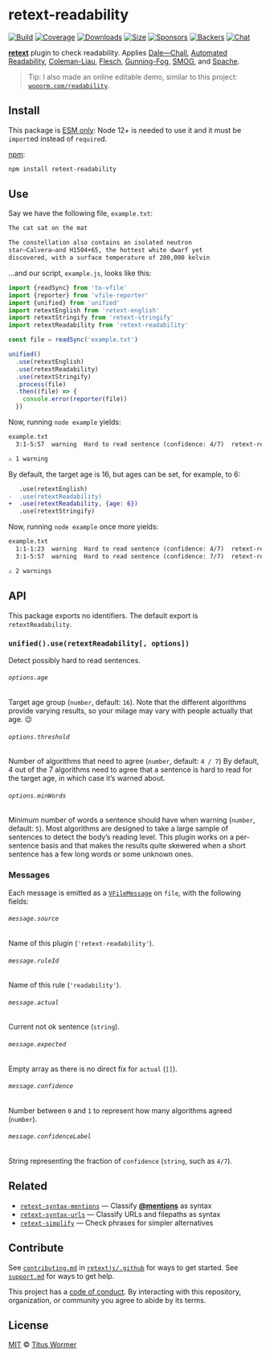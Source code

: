 # retext-readability

[![Build][build-badge]][build]
[![Coverage][coverage-badge]][coverage]
[![Downloads][downloads-badge]][downloads]
[![Size][size-badge]][size]
[![Sponsors][sponsors-badge]][collective]
[![Backers][backers-badge]][collective]
[![Chat][chat-badge]][chat]

[**retext**][retext] plugin to check readability.
Applies [Dale—Chall][dale-chall],
[Automated Readability][automated-readability], [Coleman-Liau][], [Flesch][],
[Gunning-Fog][], [SMOG][], and [Spache][].

> Tip: I also made an online editable demo, similar to this project:
> [`wooorm.com/readability`](https://wooorm.com/readability/).

## Install

This package is [ESM only](https://gist.github.com/sindresorhus/a39789f98801d908bbc7ff3ecc99d99c):
Node 12+ is needed to use it and it must be `import`ed instead of `require`d.

[npm][]:

```sh
npm install retext-readability
```

## Use

Say we have the following file, `example.txt`:

```txt
The cat sat on the mat

The constellation also contains an isolated neutron
star—Calvera—and H1504+65, the hottest white dwarf yet
discovered, with a surface temperature of 200,000 kelvin
```

…and our script, `example.js`, looks like this:

```js
import {readSync} from 'to-vfile'
import {reporter} from 'vfile-reporter'
import {unified} from 'unified'
import retextEnglish from 'retext-english'
import retextStringify from 'retext-stringify'
import retextReadability from 'retext-readability'

const file = readSync('example.txt')

unified()
  .use(retextEnglish)
  .use(retextReadability)
  .use(retextStringify)
  .process(file)
  .then((file) => {
    console.error(reporter(file))
  })
```

Now, running `node example` yields:

```txt
example.txt
  3:1-5:57  warning  Hard to read sentence (confidence: 4/7)  retext-readability  retext-readability

⚠ 1 warning
```

By default, the target age is 16, but ages can be set, for example, to 6:

```diff
   .use(retextEnglish)
-  .use(retextReadability)
+  .use(retextReadability, {age: 6})
   .use(retextStringify)
```

Now, running `node example` once more yields:

```txt
example.txt
  1:1-1:23  warning  Hard to read sentence (confidence: 4/7)  retext-readability  retext-readability
  3:1-5:57  warning  Hard to read sentence (confidence: 7/7)  retext-readability  retext-readability

⚠ 2 warnings
```

## API

This package exports no identifiers.
The default export is `retextReadability`.

### `unified().use(retextReadability[, options])`

Detect possibly hard to read sentences.

###### `options.age`

Target age group (`number`, default: `16`).
Note that the different algorithms provide varying results, so your milage may
vary with people actually that age.  :wink:

###### `options.threshold`

Number of algorithms that need to agree (`number`, default: `4 / 7`)
By default, 4 out of the 7 algorithms need to agree that a sentence is hard to
read for the target age, in which case it’s warned about.

###### `options.minWords`

Minimum number of words a sentence should have when warning (`number`, default:
`5`).
Most algorithms are designed to take a large sample of sentences to detect the
body’s reading level.
This plugin works on a per-sentence basis and that makes the results quite
skewered when a short sentence has a few long words or some unknown ones.

### Messages

Each message is emitted as a [`VFileMessage`][message] on `file`, with the
following fields:

###### `message.source`

Name of this plugin (`'retext-readability'`).

###### `message.ruleId`

Name of this rule (`'readability'`).

###### `message.actual`

Current not ok sentence (`string`).

###### `message.expected`

Empty array as there is no direct fix for `actual` (`[]`).

###### `message.confidence`

Number between `0` and `1` to represent how many algorithms agreed (`number`).

###### `message.confidenceLabel`

String representing the fraction of `confidence` (`string`, such as `4/7`).

## Related

*   [`retext-syntax-mentions`](https://github.com/retextjs/retext-syntax-mentions)
    — Classify [**@mentions**](https://github.com/blog/821) as syntax
*   [`retext-syntax-urls`](https://github.com/retextjs/retext-syntax-urls)
    — Classify URLs and filepaths as syntax
*   [`retext-simplify`](https://github.com/retextjs/retext-simplify)
    — Check phrases for simpler alternatives

## Contribute

See [`contributing.md`][contributing] in [`retextjs/.github`][health] for ways
to get started.
See [`support.md`][support] for ways to get help.

This project has a [code of conduct][coc].
By interacting with this repository, organization, or community you agree to
abide by its terms.

## License

[MIT][license] © [Titus Wormer][author]

<!-- Definitions -->

[build-badge]: https://github.com/retextjs/retext-readability/workflows/main/badge.svg

[build]: https://github.com/retextjs/retext-readability/actions

[coverage-badge]: https://img.shields.io/codecov/c/github/retextjs/retext-readability.svg

[coverage]: https://codecov.io/github/retextjs/retext-readability

[downloads-badge]: https://img.shields.io/npm/dm/retext-readability.svg

[downloads]: https://www.npmjs.com/package/retext-readability

[size-badge]: https://img.shields.io/bundlephobia/minzip/retext-readability.svg

[size]: https://bundlephobia.com/result?p=retext-readability

[sponsors-badge]: https://opencollective.com/unified/sponsors/badge.svg

[backers-badge]: https://opencollective.com/unified/backers/badge.svg

[collective]: https://opencollective.com/unified

[chat-badge]: https://img.shields.io/badge/chat-discussions-success.svg

[chat]: https://github.com/retextjs/retext/discussions

[npm]: https://docs.npmjs.com/cli/install

[health]: https://github.com/retextjs/.github

[contributing]: https://github.com/retextjs/.github/blob/HEAD/contributing.md

[support]: https://github.com/retextjs/.github/blob/HEAD/support.md

[coc]: https://github.com/retextjs/.github/blob/HEAD/code-of-conduct.md

[license]: license

[author]: https://wooorm.com

[retext]: https://github.com/retextjs/retext

[message]: https://github.com/vfile/vfile-message

[dale-chall]: https://github.com/words/dale-chall-formula

[automated-readability]: https://github.com/words/automated-readability

[coleman-liau]: https://github.com/words/coleman-liau

[flesch]: https://github.com/words/flesch

[gunning-fog]: https://github.com/words/gunning-fog

[spache]: https://github.com/words/spache-formula

[smog]: https://github.com/words/smog-formula

